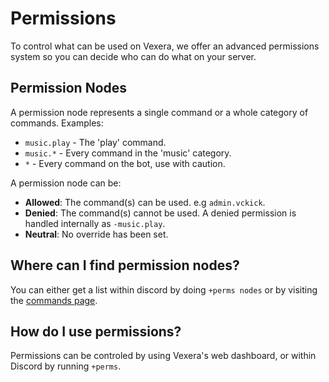 # Permissions
To control what can be used on Vexera, we offer an advanced permissions system so you can decide who can do what on your server.

## Permission Nodes

A permission node represents a single command or a whole category of commands. Examples:

- `music.play` - The 'play' command.
- `music.*` - Every command in the 'music' category.
- `*` - Every command on the bot, use with caution.

A permission node can be:

- **Allowed**: The command(s) can be used. e.g `admin.vckick`.
- **Denied**: The command(s) cannot be used. A denied permission is handled internally as `-music.play`.
- **Neutral**: No override has been set.

## Where can I find permission nodes?

You can either get a list within discord by doing `+perms nodes` or by visiting the [commands page](https://vexera.io/commands).

## How do I use permissions?

Permissions can be controled by using Vexera's web dashboard, or within Discord by running `+perms`.